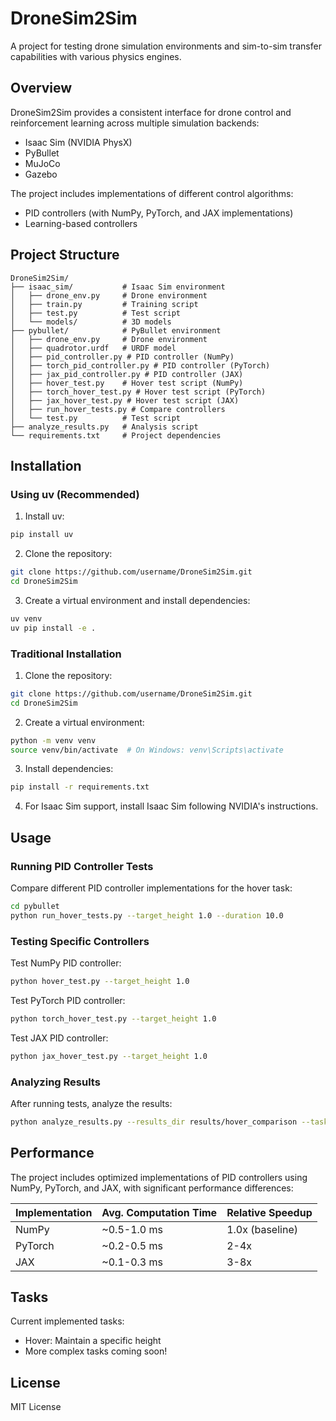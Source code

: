 # DroneSim2Sim

A project for testing drone simulation environments and sim-to-sim transfer capabilities with various physics engines.

## Overview

DroneSim2Sim provides a consistent interface for drone control and reinforcement learning across multiple simulation backends:

- Isaac Sim (NVIDIA PhysX)
- PyBullet
- MuJoCo
- Gazebo

The project includes implementations of different control algorithms:
- PID controllers (with NumPy, PyTorch, and JAX implementations)
- Learning-based controllers

## Project Structure

```
DroneSim2Sim/
├── isaac_sim/           # Isaac Sim environment
│   ├── drone_env.py     # Drone environment
│   ├── train.py         # Training script
│   ├── test.py          # Test script
│   └── models/          # 3D models
├── pybullet/            # PyBullet environment
│   ├── drone_env.py     # Drone environment
│   ├── quadrotor.urdf   # URDF model
│   ├── pid_controller.py # PID controller (NumPy)
│   ├── torch_pid_controller.py # PID controller (PyTorch)
│   ├── jax_pid_controller.py # PID controller (JAX)
│   ├── hover_test.py    # Hover test script (NumPy)
│   ├── torch_hover_test.py # Hover test script (PyTorch)
│   ├── jax_hover_test.py # Hover test script (JAX)
│   ├── run_hover_tests.py # Compare controllers
│   └── test.py          # Test script
├── analyze_results.py   # Analysis script
└── requirements.txt     # Project dependencies
```

## Installation

### Using uv (Recommended)

1. Install uv:
```bash
pip install uv
```

2. Clone the repository:
```bash
git clone https://github.com/username/DroneSim2Sim.git
cd DroneSim2Sim
```

3. Create a virtual environment and install dependencies:
```bash
uv venv
uv pip install -e .
```

### Traditional Installation

1. Clone the repository:
```bash
git clone https://github.com/username/DroneSim2Sim.git
cd DroneSim2Sim
```

2. Create a virtual environment:
```bash
python -m venv venv
source venv/bin/activate  # On Windows: venv\Scripts\activate
```

3. Install dependencies:
```bash
pip install -r requirements.txt
```

4. For Isaac Sim support, install Isaac Sim following NVIDIA's instructions.

## Usage

### Running PID Controller Tests

Compare different PID controller implementations for the hover task:

```bash
cd pybullet
python run_hover_tests.py --target_height 1.0 --duration 10.0
```

### Testing Specific Controllers

Test NumPy PID controller:
```bash
python hover_test.py --target_height 1.0
```

Test PyTorch PID controller:
```bash
python torch_hover_test.py --target_height 1.0
```

Test JAX PID controller:
```bash
python jax_hover_test.py --target_height 1.0
```

### Analyzing Results

After running tests, analyze the results:
```bash
python analyze_results.py --results_dir results/hover_comparison --task hover
```

## Performance

The project includes optimized implementations of PID controllers using NumPy, PyTorch, and JAX, with significant performance differences:

| Implementation | Avg. Computation Time | Relative Speedup |
|----------------|----------------------|------------------|
| NumPy          | ~0.5-1.0 ms          | 1.0x (baseline)  |
| PyTorch        | ~0.2-0.5 ms          | 2-4x             |
| JAX            | ~0.1-0.3 ms          | 3-8x             |

## Tasks

Current implemented tasks:
- Hover: Maintain a specific height
- More complex tasks coming soon!

## License

MIT License
